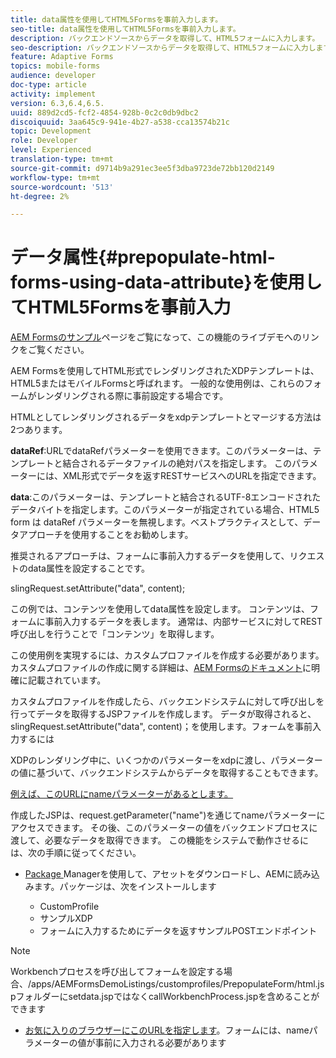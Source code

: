 ```yaml
---
title: data属性を使用してHTML5Formsを事前入力します。
seo-title: data属性を使用してHTML5Formsを事前入力します。
description: バックエンドソースからデータを取得して、HTML5フォームに入力します。
seo-description: バックエンドソースからデータを取得して、HTML5フォームに入力します。
feature: Adaptive Forms
topics: mobile-forms
audience: developer
doc-type: article
activity: implement
version: 6.3,6.4,6.5.
uuid: 889d2cd5-fcf2-4854-928b-0c2c0db9dbc2
discoiquuid: 3aa645c9-941e-4b27-a538-cca13574b21c
topic: Development
role: Developer
level: Experienced
translation-type: tm+mt
source-git-commit: d9714b9a291ec3ee5f3dba9723de72bb120d2149
workflow-type: tm+mt
source-wordcount: '513'
ht-degree: 2%

---
```



# データ属性{#prepopulate-html-forms-using-data-attribute}を使用してHTML5Formsを事前入力

[AEM Formsのサンプル](https://forms.enablementadobe.com/content/samples/samples.html?query=0)ページをご覧になって、この機能のライブデモへのリンクをご覧ください。

AEM Formsを使用してHTML形式でレンダリングされたXDPテンプレートは、HTML5またはモバイルFormsと呼ばれます。 一般的な使用例は、これらのフォームがレンダリングされる際に事前設定する場合です。

HTMLとしてレンダリングされるデータをxdpテンプレートとマージする方法は2つあります。

**dataRef**:URLでdataRefパラメーターを使用できます。このパラメーターは、テンプレートと結合されるデータファイルの絶対パスを指定します。 このパラメーターには、XML形式でデータを返すRESTサービスへのURLを指定できます。

**data**:このパラメーターは、テンプレートと結合されるUTF-8エンコードされたデータバイトを指定します。このパラメーターが指定されている場合、HTML5 form は dataRef パラメーターを無視します。ベストプラクティスとして、データアプローチを使用することをお勧めします。

推奨されるアプローチは、フォームに事前入力するデータを使用して、リクエストのdata属性を設定することです。

slingRequest.setAttribute(&quot;data&quot;, content);

この例では、コンテンツを使用してdata属性を設定します。 コンテンツは、フォームに事前入力するデータを表します。 通常は、内部サービスに対してREST呼び出しを行うことで「コンテンツ」を取得します。

この使用例を実現するには、カスタムプロファイルを作成する必要があります。 カスタムプロファイルの作成に関する詳細は、[AEM Formsのドキュメント](https://helpx.adobe.com/aem-forms/6/html5-forms/custom-profile.html)に明確に記載されています。

カスタムプロファイルを作成したら、バックエンドシステムに対して呼び出しを行ってデータを取得するJSPファイルを作成します。 データが取得されると、slingRequest.setAttribute(&quot;data&quot;, content)；を使用します。フォームを事前入力するには

XDPのレンダリング中に、いくつかのパラメーターをxdpに渡し、パラメーターの値に基づいて、バックエンドシステムからデータを取得することもできます。

[例えば、このURLにnameパラメーターがあるとします。](http://localhost:4502/content/dam/formsanddocuments/PrepopulateMobileForm.xdp/jcr:content?name=john)

作成したJSPは、request.getParameter(&quot;name&quot;)を通じてnameパラメーターにアクセスできます。 その後、このパラメーターの値をバックエンドプロセスに渡して、必要なデータを取得できます。
この機能をシステムで動作させるには、次の手順に従ってください。

* [Package ](assets/prepopulatemobileform.zip)
Managerを使用して、アセットをダウンロードし、AEMに読み込みます。パッケージは、次をインストールします

   * CustomProfile
   * サンプルXDP
   * フォームに入力するためにデータを返すサンプルPOSTエンドポイント

>[!NOTE]
>
>Workbenchプロセスを呼び出してフォームを設定する場合、/apps/AEMFormsDemoListings/customprofiles/PrepopulateForm/html.jspフォルダーにsetdata.jspではなくcallWorkbenchProcess.jspを含めることができます

* [お気に入りのブラウザーにこのURLを指定します](http://localhost:4502/content/dam/formsanddocuments/PrepopulateMobileForm.xdp/jcr:content?name=Adobe%20Systems)。フォームには、nameパラメーターの値が事前に入力される必要があります
